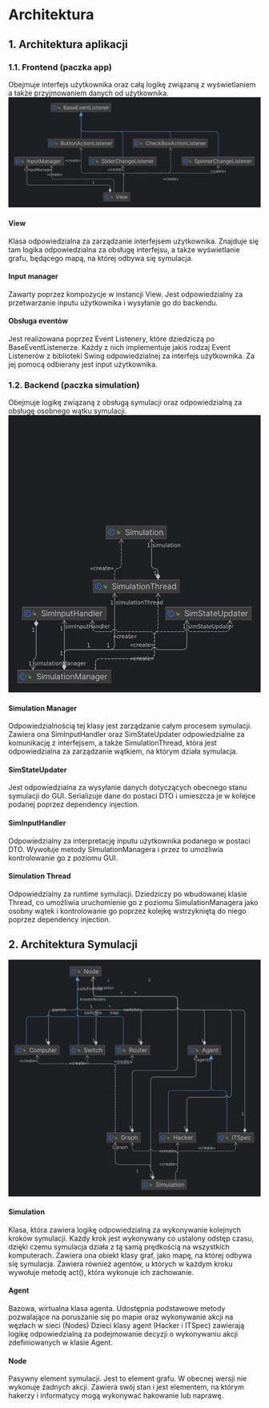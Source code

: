 # Architektura #

## 1. Architektura aplikacji ##
### 1.1. Frontend (paczka app) ###
Obejmuje interfejs użytkownika oraz całą logikę związaną z wyświetlaniem a także przyjmowaniem danych od użytkownika.
![Diagram frontendu](./front-diagram.png)
#### View ####
Klasa odpowiedzialna za zarządzanie interfejsem użytkownika. Znajduje się tam logika odpowiedzialna za obsługę interfejsu, a także wyświetlanie grafu, będącego mapą, na której odbywa się symulacja.
#### Input manager ####
Zawarty poprzez kompozycje w instancji View. Jest odpowiedzialny za przetwarzanie inputu użytkownika i wysyłanie go do backendu.

#### Obsługa eventów ####
Jest realizowana poprzez Event Listenery, które dziedziczą po BaseEventListenerze. Każdy z nich implementuje jakiś rodzaj Event Listenerów z biblioteki Swing odpowiedzialnej za interfejs użytkownika.
Za jej pomocą odbierany jest input użytkownika.

### 1.2. Backend (paczka simulation) ###
Obejmuje logikę związaną z obsługą symulacji oraz odpowiedzialną za obsługę osobnego wątku symulacji.
![Diagram Backendu](./back-diagram.png)
#### Simulation Manager ####
Odpowiedzialnością tej klasy jest zarządzanie całym procesem symulacji. Zawiera ona SimInputHandler oraz SimStateUpdater odpowiedzialne za komunikację z interfejsem, a także SimulationThread, która jest odpowiedzialna za zarządzanie wątkiem, na którym działa symulacja.
#### SimStateUpdater ####
Jest odpowiedzialna za wysyłanie danych dotyczących obecnego stanu symulacji do GUI. Serializuje dane do postaci DTO i umieszcza je w kolejce podanej poprzez dependency injection.

#### SimInputHandler ####
Odpowiedzialny za interpretację inputu użytkownika podanego w postaci DTO. Wywołuje metody SImulationManagera i przez to umożliwia kontrolowanie go z poziomu GUI.
#### Simulation Thread ####
Odpowiedzialny za runtime symulacji. Dziedziczy po wbudowanej klasie Thread, co umożliwia uruchomienie go z poziomu SimulationManagera jako osobny wątek i kontrolowanie go poprzez kolejkę wstrzykniętą do niego poprzez dependency injection. 

## 2. Architektura Symulacji ##
![Diagram Symulacji](./simulation-diagram.png)

#### Simulation ####
Klasa, która zawiera logikę odpowiedzialną za wykonywanie kolejnych kroków symulacji. Każdy krok jest wykonywany co ustalony odstęp czasu, dzięki czemu symulacja działa z tą samą prędkością na wszystkich komputerach.
Zawiera ona obiekt klasy graf, jako mapę, na której odbywa się symulacja. Zawiera również agentów, u których w każdym kroku wywołuje metodę act(), która wykonuje ich zachowanie.

#### Agent ####
Bazowa, wirtualna klasa agenta. Udostępnia podstawowe metody pozwalające na poruszanie się po mapie oraz wykonywanie akcji na węzłach w sieci (Nodes)
Dzieci klasy agent (Hacker i ITSpec) zawierają logikę odpowiedzialną za podejmowanie decyzji o wykonywaniu akcji zdefiniowanych w klasie Agent.

#### Node ####
Pasywny element symulacji. Jest to element grafu. W obecnej wersji nie wykonuje żadnych akcji. Zawiera swój stan i jest elementem, na którym hakerzy i informatycy mogą wykonywać hakowanie lub naprawę.